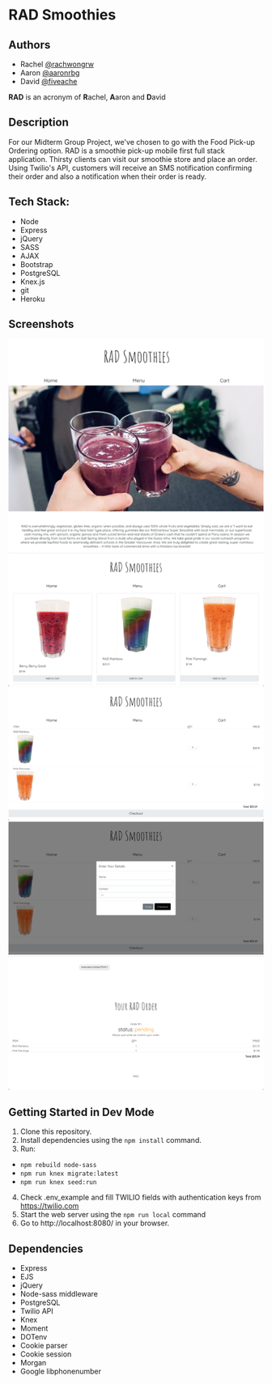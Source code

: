 # RAD Smoothies
## Authors

* Rachel [@rachwongrw](https://github.com/rachwongrw/)
* Aaron [@aaronrbg](https://github.com/aaronrbg/)
* David [@fiveache](https://github.com/fiveache/)

**RAD** is an acronym of **R**achel, **A**aron and **D**avid

## Description
For our Midterm Group Project, we've chosen to go with the Food Pick-up Ordering option. RAD is a smoothie pick-up mobile first full stack application. Thirsty clients can visit our smoothie store and place an order. Using Twilio's API, customers will receive an SMS notification confirming their order and also a notification when their order is ready.

## Tech Stack:
- Node
- Express
- jQuery
- SASS
- AJAX
- Bootstrap
- PostgreSQL
- Knex.js
- git
- Heroku

## Screenshots
!["About me page (pt.1)"](https://github.com/aaronrbg/RAD/blob/master/screenshots/radsmoothies%20homepage.png)
!["Menu page"](https://github.com/aaronrbg/RAD/blob/master/screenshots/menu.png)
!["Cart page"](https://github.com/aaronrbg/RAD/blob/master/screenshots/cart.png)
!["Checkout modal"](https://github.com/aaronrbg/RAD/blob/master/screenshots/checkout-modal.png)
!["Confirmation page"](https://github.com/aaronrbg/RAD/blob/master/screenshots/order-confirmation.png)

## Getting Started in Dev Mode

1. Clone this repository.
2. Install dependencies using the `npm install` command.
3. Run:
  - `npm rebuild node-sass`
  - `npm run knex migrate:latest`
  - `npm run knex seed:run`
4. Check .env_example and fill TWILIO fields with authentication keys from https://twilio.com
5. Start the web server using the `npm run local` command
5. Go to http://localhost:8080/ in your browser.

## Dependencies

- Express
- EJS
- jQuery
- Node-sass middleware
- PostgreSQL
- Twilio API
- Knex
- Moment
- DOTenv
- Cookie parser
- Cookie session
- Morgan
- Google libphonenumber
